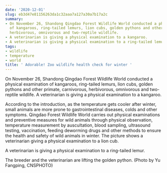 ```yaml
---
date: '2020-12-01'
slug: eb3d47e81156263da1c32aaa7a127a30a7b17a2c
summary:
- On November 26, Shandong Qingdao Forest Wildlife World conducted a physical examination
  of kangaroos, ring-tailed lemurs, lion cubs, golden pythons and other primate, carnivorous,
  herbivorous, omnivorous and two-reptile wildlife.
- A veterinarian is giving a physical examination to a kangaroo.
- A veterinarian is giving a physical examination to a ring-tailed lemur.
tags:
- wildlife
- temperature
- world
title: ' Adorable! Zoo wildlife health check for winter '
---
```


 On November 26, Shandong Qingdao Forest Wildlife World conducted a physical examination of kangaroos, ring-tailed lemurs, lion cubs, golden pythons and other primate, carnivorous, herbivorous, omnivorous and two-reptile wildlife. A veterinarian is giving a physical examination to a kangaroo.

According to the introduction, as the temperature gets cooler after winter, small animals are more prone to gastrointestinal diseases, colds and other symptoms. Qingdao Forest Wildlife World carries out physical examinations and preventive measures for wild animals through physical observation, temperature measurement by auscultation, blood sampling, ultrasound testing, vaccination, feeding deworming drugs and other methods to ensure the health and safety of wild animals in winter. The picture shows a veterinarian giving a physical examination to a lion cub.

A veterinarian is giving a physical examination to a ring-tailed lemur.

The breeder and the veterinarian are lifting the golden python. (Photo by Yu Fangping, CNSPHOTO)

 
        